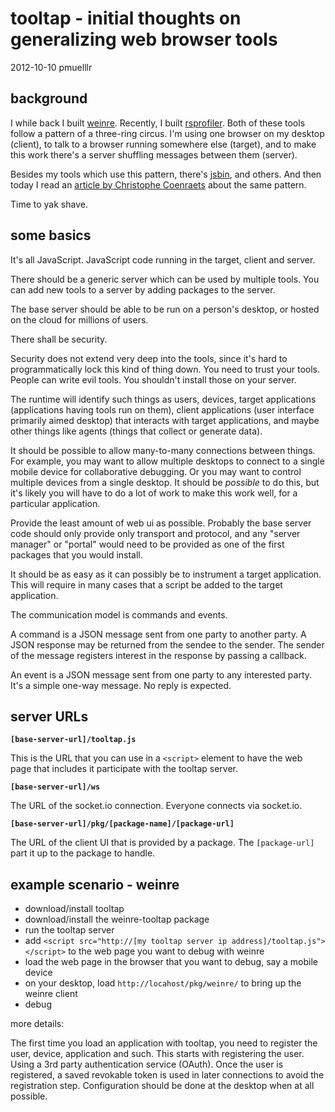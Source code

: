 tooltap - initial thoughts on generalizing web browser tools
============================================================

2012-10-10 pmuelllr

background
----------

I while back I built [weinre](http://people.apache.org/~pmuellr/weinre/).  Recently, I built [rsprofiler](http://pmuellr.github.com/rsprofiler/).  Both of these tools follow a pattern of a three-ring circus.  I'm using one browser on my desktop (client), to talk to a browser running somewhere else (target), and to make this work there's a server shuffling messages between them (server).

Besides my tools which use this pattern, there's [jsbin](http://jsbin.tumblr.com/post/27938253526/remote-rendering-js-bin-not-only-includes-live), and others.  And then today I read an [article by Christophe Coenraets](http://coenraets.org/blog/2012/10/real-time-web-analytics-with-node-js-and-socket-io/) about the same pattern.

Time to yak shave.

some basics
-----------

It's all JavaScript.  JavaScript code running in the target, client and server.

There should be a generic server which can be used by multiple tools.  You can add new tools to a server by adding packages to the server.

The base server should be able to be run on a person's desktop, or hosted on the cloud for millions of users.

There shall be security.

Security does not extend very deep into the tools, since it's hard to programmatically lock this kind of thing down.  You need to trust your tools.  People can write evil tools.  You shouldn't install those on your server.

The runtime will identify such things as users, devices, target applications (applications having tools run on them), client applications (user interface primarily aimed desktop) that interacts with target applications, and maybe other things like agents (things that collect or generate data).

It should be possible to allow many-to-many connections between things.  For example, you may want to allow multiple desktops to connect to a single mobile device for collaborative debugging.  Or you may want to control multiple devices from a single desktop.  It should be *possible* to do this, but it's likely you will have to do a lot of work to make this work well, for a particular application.

Provide the least amount of web ui as possible.  Probably the base server code should only provide only transport and protocol, and any "server manager" or "portal" would need to be provided as one of the first packages that you would install.

It should be as easy as it can possibly be to instrument a target application.  This will require in many cases that a script be added to the target application.

The communication model is commands and events.

A command is a JSON message sent from one party to another party.  A JSON response may be returned from the sendee to the sender.  The sender of the message registers interest in the response by passing a callback.

An event is a JSON message sent from one party to any interested party.  It's a simple one-way message.  No reply is expected.

server URLs
-----------

**`[base-server-url]/tooltap.js`**

This is the URL that you can use in a `<script>` element to have the web page that includes it participate with the tooltap server.

**`[base-server-url]/ws`**

The URL of the socket.io connection.  Everyone connects via socket.io.

**`[base-server-url]/pkg/[package-name]/[package-url]`**

The URL of the client UI that is provided by a package.  The `[package-url]` part it up to the package to handle.


example scenario - weinre
-------------------------

* download/install tooltap
* download/install the weinre-tooltap package
* run the tooltap server
* add `<script src="http://[my tooltap server ip address]/tooltap.js"></script>` to the web page you want to debug with weinre
* load the web page in the browser that you want to debug, say a mobile device
* on your desktop, load `http://locahost/pkg/weinre/` to bring up the
weinre client
* debug

more details:

The first time you load an application with tooltap, you need to register the user, device, application and such.  This starts with registering the user.  Using a 3rd party authentication service (OAuth).  Once the user is registered, a saved revokable token is used in later connections to avoid the registration step.  Configuration should be done at the desktop when at all possible.

